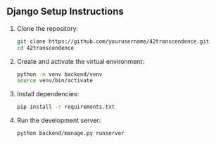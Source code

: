 ## Django Setup Instructions

1. Clone the repository:
    ```bash
    git clone https://github.com/yourusername/42transcendence.git
    cd 42transcendence
    ```

2. Create and activate the virtual environment:
    ```bash
    python -m venv backend/venv
    source venv/bin/activate
    ```

3. Install dependencies:
    ```bash
    pip install -r requirements.txt
    ```

4. Run the development server:
    ```bash
    python backend/manage.py runserver
    ```